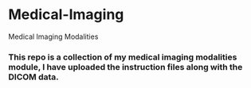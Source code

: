 # Medical-Imaging
Medical Imaging Modalities 

### This repo is a collection of my medical imaging modalities module, I have uploaded the instruction files along with the DICOM data.
